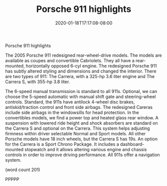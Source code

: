 ﻿---
title: "Porsche 911 highlights"
date: 2020-01-18T17:17:08-08:00
description: "Porsche Tips for Web Success"
featured_image: "/images/Porsche.jpg"
tags: ["Porsche"]
---

Porsche 911 highlights


The 2005 Porsche 911 redesigned rear-wheel-drive models. 
The models are available as coupes and convertible Cabriolets. 
They all have a rear-mounted, horizontally opposed 6-cyl engine. 
The redesigned Porsche 911 has subtly altered styling and dimensions 
and changed the interior. There are two types of 911: The Carrera, with a 
325-hp 3.6 liter engine and The Carrera S, with 355-hp 3.8 liter.

The 6-speed manual transmission is standard to all 911s. Optional,
we can choose the 5-speed automatic with manual shift gate and 
steering-wheel controls. Standard, the 911s have antilock 4-wheel 
disc brakes, antiskid/traction control and front side airbags. The 
redesigned Careras include side airbags in the windowsills for head 
protection. In the convertibles models, we find a power top and heated 
glass rear window. A suspension with lowered ride height and shock 
absorbers are standard on the Carrera S and optional on the Carrera. This 
system helps adjusting firmness within driver selectable Normal and 
Sport models. All other Porsche models have 18 inch wheels, but the Carrera 
S has 19s. An option for the Carrera is a Sport Chrono Package. It includes 
a dashboard-mounted stopwatch and it allows altering various engine and 
chassis controls in order to improve driving performance. All 911s offer 
a navigation system.

(word count 201)

PPPPP

